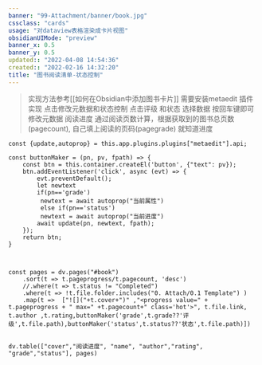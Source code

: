 ```yaml
---
banner: "99-Attachment/banner/book.jpg"
cssclass: "cards"
usage: "对dataview表格渲染成卡片视图"
obsidianUIMode: "preview"
banner_x: 0.5
banner_y: 0.5
updated:: "2022-04-08 14:54:36"
created:: "2022-02-16 14:32:20"
title: "图书阅读清单-状态控制"
---
```



> 实现方法参考[[如何在Obsidian中添加图书卡片]]
> 需要安装metaedit 插件实现 点击修改元数据和状态控制
>  点击评级 和状态 选择数据 按回车键即可修改元数据
>  阅读进度 通过阅读页数计算，根据获取到的图书总页数(pagecount), 自己填上阅读的页码(pagegrade) 就知道进度



```dataviewjs
const {update,autoprop} = this.app.plugins.plugins["metaedit"].api;

const buttonMaker = (pn, pv, fpath) => {
    const btn = this.container.createEl('button', {"text": pv});
    btn.addEventListener('click', async (evt) => {
        evt.preventDefault();
        let newtext
        if(pn=='grade')
		 newtext = await autoprop("当前属性")
		 else if(pn=='status')
		 newtext = await autoprop("当前进度")
        await update(pn, newtext, fpath);
    });
    return btn;
}



const pages = dv.pages("#book")
    .sort(t => t.pageprogress/t.pagecount, 'desc')
    //.where(t => t.status != "Completed")
	.where(t => !t.file.folder.includes("0. Attach/0.1 Template") )
    .map(t =>  ["![]("+t.cover+")" ,"<progress value=" + t.pageprogress + " max=" +t.pagecount+" class='hot'>", t.file.link, t.author ,t.rating,buttonMaker('grade',t.grade??'评级',t.file.path),buttonMaker('status',t.status??'状态',t.file.path)])


dv.table(["cover","阅读进度", "name", "author","rating", "grade","status"], pages)


```